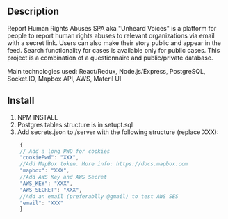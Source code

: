 ## Description

Report Human Rights Abuses SPA aka "Unheard Voices" is a platform for people to report human rights abuses to relevant organizations via email with a secret link. Users can also make their story public and appear in the feed. Search functionality for cases is available only for public cases. This project is a combination of a questionnaire and public/private database.

Main technologies used: React/Redux, Node.js/Express, PostgreSQL, Socket.IO, Mapbox API, AWS, Materil UI

## Install

1. NPM INSTALL
2. Postgres tables structure is in setupt.sql
3. Add secrets.json to /server with the following structure (replace XXX):
```javascript
    {
    // Add a long PWD for cookies
    "cookiePwd": "XXX",
    //Add MapBox token. More info: https://docs.mapbox.com
    "mapbox": "XXX",
    //Add AWS Key and AWS Secret
    "AWS_KEY": "XXX",
    "AWS_SECRET": "XXX",
    //Add an email (preferablly @gmail) to test AWS SES
    "email": "XXX"
    }
```
